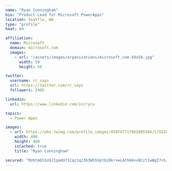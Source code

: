 ```yaml
---
name: "Ryan Cunningham"
bio: "Product Lead for Microsoft PowerApps"
location: Seattle, WA
type: "profile"
heat: 64

affiliation:
  name: Microsoft
  domain: microsoft.com
  images:
    - url: "/assets/images/organizations/microsoft.com-50x50.jpg"
      width: 50
      height: 50

twitter:
  username: rc_says
  url: https://twitter.com/rc_says
  followers: 2905

linkedin:
  url: https://www.linkedin.com/in/rycu

topics:
  - Power Apps

images:
  - url: https://pbs.twimg.com/profile_images/459747717862805504/CJIGZejd_400x400.png
    width: 400
    height: 400
    isCached: true
    title: "Ryan Cunningham"

secured: "MzKtmQl6z6JIqaHU71Cqc1q2363W5SVptQiDkr+wLAthH4vvBCzt1wWgI7+SJ87oEbFPLktvteMY6JBd3tzwtuAufCNdjTBM5vgB33b/rAbOCwFbnx7e1oTK8ceV/0ynsXdU6UNtaJG5eL7C6BDAHWmLF9oAivFhNXbZ/Ba5NWGpW/PBirwCg/t3RRRbC2md3lktmyD3wKucAh11tNTQwwItbKaaYZ+XRpQayQWq4iBHnxsfrxoKGKgGQu1Nb4pKeiqi43RIoRe05o7OYaWRhz88mD0kfkf2HOLNMeld8RtFNXmF5X2p1oGGYQWE53LRHmy87x4SzBXRnU1Sr/QJ783wc6gmOovU0dHsRrfTa3cDD8qxXavPSYVIoA0XrpX+KL+biXUuFEScGIAGfCEYL2nCPAZU4D9jddOQgk3o36I=;1HwrKCtnMGESENQp3o7QkA=="
---
```


